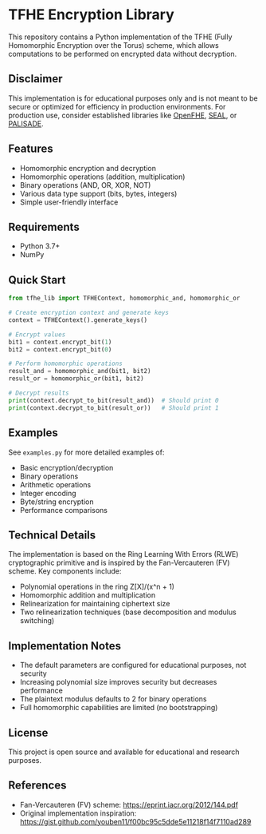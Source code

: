 # TFHE Encryption Library

This repository contains a Python implementation of the TFHE (Fully Homomorphic Encryption over the Torus) scheme, which allows computations to be performed on encrypted data without decryption.

## Disclaimer

This implementation is for educational purposes only and is not meant to be secure or optimized for efficiency in production environments. For production use, consider established libraries like [OpenFHE](https://github.com/openfheorg/openfhe-development), [SEAL](https://github.com/microsoft/SEAL), or [PALISADE](https://gitlab.com/palisade/palisade-development).

## Features

- Homomorphic encryption and decryption
- Homomorphic operations (addition, multiplication)
- Binary operations (AND, OR, XOR, NOT)
- Various data type support (bits, bytes, integers)
- Simple user-friendly interface

## Requirements

- Python 3.7+
- NumPy

## Quick Start

```python
from tfhe_lib import TFHEContext, homomorphic_and, homomorphic_or

# Create encryption context and generate keys
context = TFHEContext().generate_keys()

# Encrypt values
bit1 = context.encrypt_bit(1)
bit2 = context.encrypt_bit(0)

# Perform homomorphic operations
result_and = homomorphic_and(bit1, bit2)
result_or = homomorphic_or(bit1, bit2)

# Decrypt results
print(context.decrypt_to_bit(result_and))  # Should print 0
print(context.decrypt_to_bit(result_or))   # Should print 1
```

## Examples

See `examples.py` for more detailed examples of:

- Basic encryption/decryption
- Binary operations
- Arithmetic operations
- Integer encoding
- Byte/string encryption
- Performance comparisons

## Technical Details

The implementation is based on the Ring Learning With Errors (RLWE) cryptographic primitive and is inspired by the Fan-Vercauteren (FV) scheme. Key components include:

- Polynomial operations in the ring Z[X]/(x^n + 1)
- Homomorphic addition and multiplication
- Relinearization for maintaining ciphertext size
- Two relinearization techniques (base decomposition and modulus switching)

## Implementation Notes

- The default parameters are configured for educational purposes, not security
- Increasing polynomial size improves security but decreases performance
- The plaintext modulus defaults to 2 for binary operations
- Full homomorphic capabilities are limited (no bootstrapping)

## License

This project is open source and available for educational and research purposes.

## References

- Fan-Vercauteren (FV) scheme: https://eprint.iacr.org/2012/144.pdf
- Original implementation inspiration: https://gist.github.com/youben11/f00bc95c5dde5e11218f14f7110ad289